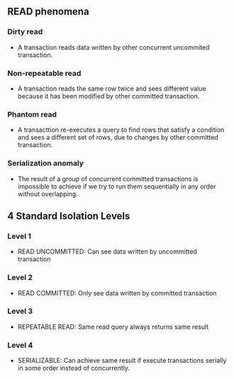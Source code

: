 ## READ phenomena

### Dirty read

- A transaction reads data written by other concurrent uncommited transaction.

### Non-repeatable read

- A transaction reads the same row twice and sees different value because it has been modified by other committed transaction.

### Phantom read

- A transacttion re-executes a query to find rows that satisfy a condition and sees a different set of rows, due to changes by other committed transaction.

### Serialization anomaly

- The result of a group of concurrent committed transactions is impossible to achieve if we try to run them sequentially in any order without overlapping.

## 4 Standard Isolation Levels

### Level 1
- READ UNCOMMITTED: Can see data written by uncommitted transaction

### Level 2
- READ COMMITTED: Only see data written by committed transaction

### Level 3
- REPEATABLE READ: Same read query always returns same result

### Level 4
- SERIALIZABLE: Can achieve same result if execute transactions serially in some order instead of concurrently.